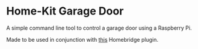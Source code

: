 # Home-Kit Garage Door

A simple command line tool to control a garage door using a Raspberry Pi. 

Made to be used in conjunction with [this](https://www.npmjs.com/package/homebridge-garagedoor-command) Homebridge plugin.
